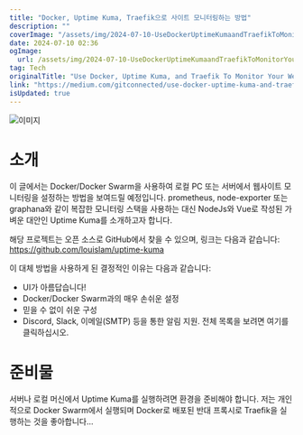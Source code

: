 ```yaml
---
title: "Docker, Uptime Kuma, Traefik으로 사이트 모니터링하는 방법"
description: ""
coverImage: "/assets/img/2024-07-10-UseDockerUptimeKumaandTraefikToMonitorYourWebsite_0.png"
date: 2024-07-10 02:36
ogImage: 
  url: /assets/img/2024-07-10-UseDockerUptimeKumaandTraefikToMonitorYourWebsite_0.png
tag: Tech
originalTitle: "Use Docker, Uptime Kuma, and Traefik To Monitor Your Website"
link: "https://medium.com/gitconnected/use-docker-uptime-kuma-and-traefik-to-monitor-your-website-593373f9e0c2"
isUpdated: true
---
```





![이미지](/assets/img/2024-07-10-UseDockerUptimeKumaandTraefikToMonitorYourWebsite_0.png)

# 소개

이 글에서는 Docker/Docker Swarm을 사용하여 로컬 PC 또는 서버에서 웹사이트 모니터링을 설정하는 방법을 보여드릴 예정입니다. prometheus, node-exporter 또는 graphana와 같이 복잡한 모니터링 스택을 사용하는 대신 NodeJs와 Vue로 작성된 가벼운 대안인 Uptime Kuma를 소개하고자 합니다.

해당 프로젝트는 오픈 소스로 GitHub에서 찾을 수 있으며, 링크는 다음과 같습니다: https://github.com/louislam/uptime-kuma

<div class="content-ad"></div>

이 대체 방법을 사용하게 된 결정적인 이유는 다음과 같습니다:

- UI가 아름답습니다!
- Docker/Docker Swarm과의 매우 손쉬운 설정
- 믿을 수 없이 쉬운 구성
- Discord, Slack, 이메일(SMTP) 등을 통한 알림 지원. 전체 목록을 보려면 여기를 클릭하십시오.

# 준비물

서버나 로컬 머신에서 Uptime Kuma를 실행하려면 환경을 준비해야 합니다. 저는 개인적으로 Docker Swarm에서 실행되며 Docker로 배포된 반대 프록시로 Traefik을 실행하는 것을 좋아합니다...